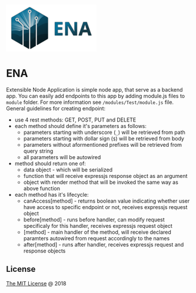 ![alt text](/img/logo-wide-128.png)

# ENA
Extensible Node Application is simple node app, that serve as a backend app. You can easily add endpoints to this app by adding module.js files to `module` folder.
For more information see `/modules/Test/module.js` file.
General guidelines for creating endpoint:
- use 4 rest methods: GET, POST, PUT and DELETE
- each method should define it's parameters as follows:
  - parameters starting with underscore (`_`) will be retrieved from path
  - parameters starting with dollar sign (`$`) will be retrieved from body
  - parameters without aformentioned prefixes will be retrieved from query string
  - all parameters will be autowired
- method should return one of:
  - data object - which will be serialized
  - function that will receive expressjs response object as an argument
  - object with render method that will be invoked the same way as above function
- each method has it's lifecycle:
  - canAccess\[method\] - returns boolean value indicating whether user have access to specific endpoint or not, receives expressjs request object 
  - before\[method\] - runs before handler, can modify request specificaly for this handler, receives expressjs request object
  - \[method\] - main handler of the method, will receive declared paramters autowired from request accordingly to the names
  - after\[method\] - runs after handler, receives expressjs request and response objects


## License

[The MIT License](https://opensource.org/licenses/MIT) @ 2018
